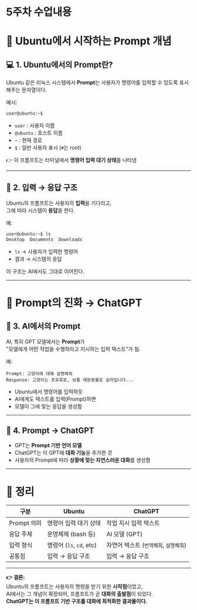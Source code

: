 # 5주차 수업내용
# 🐧 Ubuntu에서 시작하는 Prompt 개념

## 💻 1. Ubuntu에서의 Prompt란?

Ubuntu 같은 리눅스 시스템에서 **Prompt**는 사용자가 명령어를 입력할 수 있도록 표시해주는 문자열이다.

예시:
```bash
user@ubuntu:~$ 
```

- `user` : 사용자 이름  
- `@ubuntu` : 호스트 이름  
- `~` : 현재 경로  
- `$` : 일반 사용자 표시 (`#`는 root)

👉 이 프롬프트는 터미널에서 **명령어 입력 대기 상태**를 나타냄

---

## 🔁 2. 입력 → 응답 구조

Ubuntu의 프롬프트는 사용자의 **입력**을 기다리고,  
그에 따라 시스템이 **응답**을 한다.

예:
```bash
user@ubuntu:~$ ls
Desktop  Documents  Downloads
```

- `ls` → 사용자가 입력한 명령어  
- 결과 → 시스템의 응답

이 구조는 AI에서도 그대로 이어진다.

---

# 🤖 Prompt의 진화 → ChatGPT

## 💬 3. AI에서의 Prompt

AI, 특히 GPT 모델에서는 **Prompt**가  
"모델에게 어떤 작업을 수행하라고 지시하는 입력 텍스트"가 됨.

예:
```
Prompt: 고양이에 대해 설명해줘  
Response: 고양이는 포유류로, 보통 애완동물로 길러집니다...
```

- Ubuntu에서 명령어를 입력하듯  
- AI에게도 텍스트를 입력(Prompt)하면  
- 모델이 그에 맞는 응답을 생성함

---

## 🚀 4. Prompt → ChatGPT

- GPT는 **Prompt 기반 언어 모델**
- ChatGPT는 이 GPT에 **대화 기능**을 추가한 것
- 사용자의 Prompt에 따라 **상황에 맞는 자연스러운 대화**를 생성함

---

# 🧭 정리

| 구분 | Ubuntu | ChatGPT |
|------|--------|---------|
| Prompt 의미 | 명령어 입력 대기 상태 | 작업 지시 입력 텍스트 |
| 응답 주체 | 운영체제 (bash 등) | AI 모델 (GPT) |
| 입력 형식 | 명령어 (`ls`, `cd`, etc) | 자연어 텍스트 (`번역해줘`, `설명해줘`) |
| 공통점 | 입력 → 응답 구조 | 입력 → 응답 구조 |

---

**👉 결론:**  
Ubuntu의 프롬프트는 사용자의 명령을 받기 위한 **시작점**이었고,  
AI에서는 그 개념이 확장되어, 프롬프트가 곧 **대화의 출발점**이 되었다.  
**ChatGPT는 이 프롬프트 기반 구조를 대화에 최적화한 결과물이다.**


<!--
ai 월요에 했던거 또 함

0부터 255까지 입력받아 2진수로 출력하고 
1의 갯수가 몇개인지 상위 4비트 2진수로 출력
C언어로 
과제 
prompt
-->

